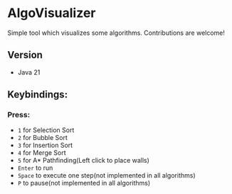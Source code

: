 # AlgoVisualizer
Simple tool which visualizes some algorithms. Contributions are welcome!
## Version
- Java 21

## Keybindings:
### Press:
- ````1```` for Selection Sort
- ````2```` for Bubble Sort
- ````3```` for Insertion Sort
- ````4```` for Merge Sort
- ````5```` for A* Pathfinding(Left click to place walls)
- ````Enter```` to run
- ````Space```` to execute one step(not implemented in all algorithms)
- ````P```` to pause(not implemented in all algorithms)


